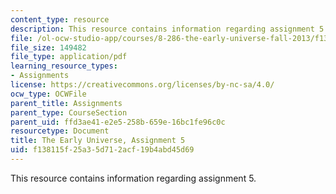 ```yaml
---
content_type: resource
description: This resource contains information regarding assignment 5.
file: /ol-ocw-studio-app/courses/8-286-the-early-universe-fall-2013/f138115f25a35d712acf19b4abd45d69_MIT8_286F13_ps5.pdf
file_size: 149482
file_type: application/pdf
learning_resource_types:
- Assignments
license: https://creativecommons.org/licenses/by-nc-sa/4.0/
ocw_type: OCWFile
parent_title: Assignments
parent_type: CourseSection
parent_uid: ffd3ae41-e2e5-258b-659e-16bc1fe96c0c
resourcetype: Document
title: The Early Universe, Assignment 5
uid: f138115f-25a3-5d71-2acf-19b4abd45d69
---
```

This resource contains information regarding assignment 5.